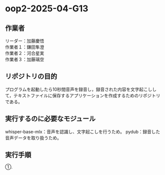 # oop2-2025-04-G13

## 作業者
リーダー：加藤慶悟 <br>
作業者１：鎌田隼澄 <br>
作業者２：河合星実 <br>
作業者３：加藤璃空 <br>

## リポジトリの目的
プログラムを起動したら10秒間音声を録音し，録音された内容を文字起こしして，テキストファイルに保存するアプリケーションを作成するためのリポジトリである。

## 実行するのに必要なモジュール
whisper-base-mlx：音声を認識し、文字起こしを行うため。
pydub：録音した音声データを取り扱うため。

## 実行手順
①. 
